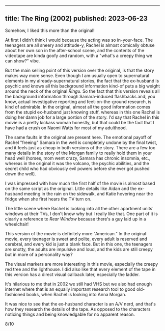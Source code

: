 ----
title: The Ring (2002)
published: 2023-06-23
----
Somehow, I liked this more than the original!

At first I didn't think I would because the acting was so in-your-face. The teenagers are all sneery and attitude-y, Rachel is almost comically obtuse about her own son in the after-school scene, and the contents of the videotape are kinda goofy and random, with a "what's a creepy thing we can show?" vibe.

But the main selling point of this version over the original, is that the story makes way more sense. Even though I am usually open to supernatural elements in my already-supernatural stories, the fact that the ex-husband is psychic and knows all this background information kind-of puts a big weight around the neck of the original _Ringu_. So the fact that this version reveals all the background information through Samara-induced flashbacks and, you know, actual investigative reporting and feet-on-the-ground research, is kind of admirable. In the original, almost all the good information comes from the stupid ex-husband just knowing stuff, whereas in this one Rachel is doing her damn job for a large portion of the story. I'd say that Rachel in this movie is a pretty kickass woman honestly, but that could be the fact that I have had a crush on Naomi Watts for most of my adulthood.

The same faults in the original are present here. The emotional payoff of Rachel "freeing" Samara in the well is completely undone by the final twist, and it feels just as cheap in both versions of the story. There are a few too many details in the story of the Morgan family to really hold them in your head well (horses, mom went crazy, Samara has chronic insomnia, etc., whereas in the original it was the volcano, the psychic abilities, and the secret child who had obviously evil powers before she ever got pushed down the well).

I was impressed with how much the first half of the movie is almost based on the same script as the original. Little details like Aidan and the ex-husband meeting in the rain on the sidewalk, and Katie hovering near the fridge when she first hears the TV turn on.

The little scene where Rachel is looking into all the other apartment units' windows at their TVs, I don't know why but I really like that. One part of it is clearly a reference to _Rear Window_ because there's a guy laid up in a wheelchair!

This version of the movie is definitely more "American." In the original movie, every teenager is sweet and polite, every adult is reserved and cerebral, and every kid is just a blank face. But in this one, the teenagers are snotty, the adults are impulsive and loud, and the kids are still creepy but in more of a personality way?

The visual markers are more interesting in this movie, especially the creepy red tree and the lighthouse. I did also like that every element of the tape in this version has a direct visual callback later, especially the ladder.

It's hilarious to me that in 2002 we still had VHS but we also had enough internet where that is an equally important research tool to good old-fashioned books, when Rachel is looking into Anna Morgan.

It was nice to see that the ex-husband character is an A/V nerd, and that's how they research the details of the tape. As opposed to the characters noticing things and being knowledgable for no apparent reason.

8/10
